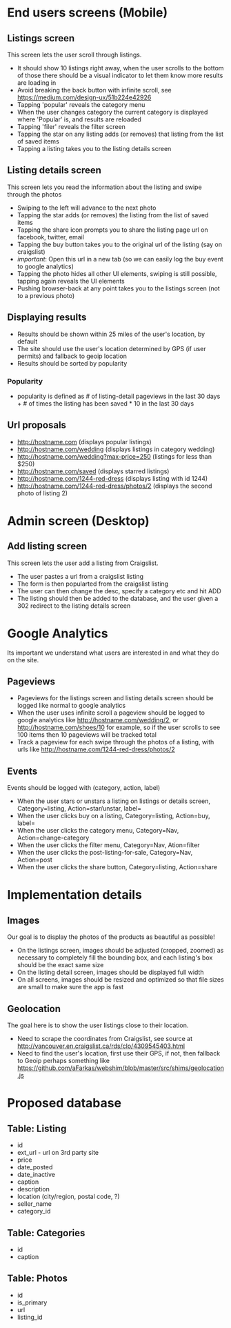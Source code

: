 # End users screens (Mobile)

## Listings screen
This screen lets the user scroll through listings.
- It should show 10 listings right away, when the user scrolls to the bottom of those there should be a visual indicator to let them know more results are loading in
- Avoid breaking the back button with infinite scroll, see https://medium.com/design-ux/51b224e42926
- Tapping 'popular' reveals the category menu
- When the user changes category the current category is displayed where 'Popular' is, and results are reloaded
- Tapping 'filer' reveals the filter screen
- Tapping the star on any listing adds (or removes) that listing from the list of saved items
- Tapping a listing takes you to the listing details screen

## Listing details screen
This screen lets you read the information about the listing and swipe through the photos
- Swiping to the left will advance to the next photo
- Tapping the star adds (or removes) the listing from the list of saved items
- Tapping the share icon prompts you to share the listing page url on facebook, twitter, email
- Tapping the buy button takes you to the original url of the listing (say on craigslist)
 - *important*: Open this url in a new tab (so we can easily log the buy event to google analytics)
- Tapping the photo hides all other UI elements, swiping is still possible, tapping again reveals the UI elements
- Pushing browser-back at any point takes you to the listings screen (not to a previous photo)

## Displaying results
- Results should be shown within 25 miles of the user's location, by default
- The site should use the user's location determined by GPS (if user permits) and fallback to geoip location
- Results should be sorted by popularity

### Popularity
- popularity is defined as # of listing-detail pageviews in the last 30 days + # of times the listing has been saved * 10 in the last 30 days

## Url proposals
- http://hostname.com (displays popular listings)
- http://hostname.com/wedding (displays listings in category wedding)
- http://hostname.com/wedding?max-price=250 (listings for less than $250)
- http://hostname.com/saved (displays starred listings)
- http://hostname.com/1244-red-dress (displays listing with id 1244)
- http://hostname.com/1244-red-dress/photos/2 (displays the second photo of listing 2)

# Admin screen (Desktop)

## Add listing screen
This screen lets the user add a listing from Craigslist.
- The user pastes a url from a craigslist listing
- The form is then popularted from the craigslist listing
- The user can then change the desc, specify a category etc and hit ADD
- The listing should then be added to the database, and the user given a 302 redirect to the listing details screen

# Google Analytics
Its important we understand what users are interested in and what they do on the site. 

## Pageviews
- Pageviews for the listings screen and listing details screen should be logged like normal to google analytics
- When the user uses infinite scroll a pageview should be logged to google analytics like http://hostname.com/wedding/2, or http://hostname.com/shoes/10 for example, so if the user scrolls to see 100 items then 10 pageviews will be tracked total
- Track a pageview for each swipe through the photos of a listing, with urls like http://hostname.com/1244-red-dress/photos/2
 
## Events
Events should be logged with (category, action, label)
- When the user stars or unstars a listing on listings or details screen, Category=listing, Action=star/unstar, label=<listing-url>
- When the user clicks buy on a listing, Category=listing, Action=buy, label=<original-url>
- When the user clicks the category menu, Category=Nav, Action=change-category
- When the user clicks the filter menu, Category=Nav, Ation=filter
- When the user clicks the post-listing-for-sale, Category=Nav, Action=post
- When the user clicks the share button, Category=listing, Action=share

# Implementation details
## Images
Our goal is to display the photos of the products as beautiful as possible!

- On the listings screen, images should be adjusted (cropped, zoomed) as necessary to completely fill the bounding box, and each listing's box should be the exact same size
- On the listing detail screen, images should be displayed full width
- On all screens, images should be resized and optimized so that file sizes are small to make sure the app is fast

## Geolocation
The goal here is to show the user listings close to their location.

- Need to scrape the coordinates from Craigslist, see source at http://vancouver.en.craigslist.ca/rds/clo/4309545403.html <div id="map" data-latitude="49.129146" data-longitude="-122.663574"></div>
- Need to find the user's location, first use their GPS, if not, then fallback to Geoip perhaps something like https://github.com/aFarkas/webshim/blob/master/src/shims/geolocation.js

# Proposed database

## Table: Listing
- id
- ext_url - url on 3rd party site
- price
- date_posted
- date_inactive
- caption
- description
- location (city/region, postal code, ?)
- seller_name
- category_id

## Table: Categories
- id
- caption

## Table: Photos
- id
- is_primary
- url
- listing_id

